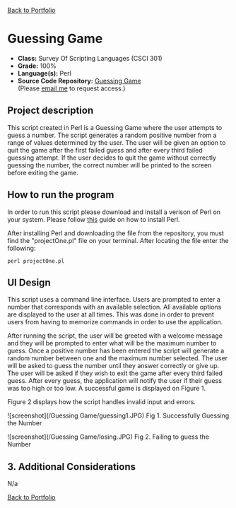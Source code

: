 [Back to Portfolio](./)

Guessing Game
===============

-   **Class:** Survey Of Scripting Languages (CSCI 301)
-   **Grade:** 100%
-   **Language(s):** Perl
-   **Source Code Repository:** [Guessing Game](https://github.com/Xcar17/Guessing-Game)  
    (Please [email me](mailto:cror93@gmail.com?subject=GitHub%20Access) to request access.)

## Project description

This script created in Perl is a Guessing Game where the user attempts to guess a number. The script generates a random positive number from a range of values determined by the user. The user will be given an option to quit the game after the first failed guess and after every third failed guessing attempt. If the user decides to quit the game without correctly guessing the number, the correct number will be printed to the screen before exiting the game.

## How to run the program

In order to run this script please download and install a verison of Perl on your system. Please follow [this](https://beginnersbook.com/2017/02/installing-perl-on-windows-mac-linux-and-unix/) guide on how to install Perl. 

After installing Perl and downloading the file from the repository, you must find the "projectOne.pl" file on your terminal. After locating the file enter the following:

```
perl projectOne.pl
```

## UI Design

This script uses a command line interface. Users are prompted to enter a number that corresponds with an available selection. All available options are displayed to the user at all times. This was done in order to prevent users from having to memorize commands in order to use the application.

After running the script, the user will be greeted with a welcome message and they will be prompted to enter what will be the maximum number to guess. Once a positive number has been entered the script will generate a random number between one and the maximum number selected. The user will be asked to guess the number until they answer correctly or give up. The user will be asked if they wish to exit the game after every third failed guess. After every guess, the application will notify the user if their guess was too high or too low. A successful game is displayed on Figure 1.

Figure 2 displays how the script handles invalid input and errors.

![screenshot](/Guessing Game/guessing1.JPG)
Fig 1. Successfully Guessing the Number

![screenshot](/Guessing Game/losing.JPG)
Fig 2. Failing to guess the Number

## 3. Additional Considerations

N/a


[Back to Portfolio](./)
